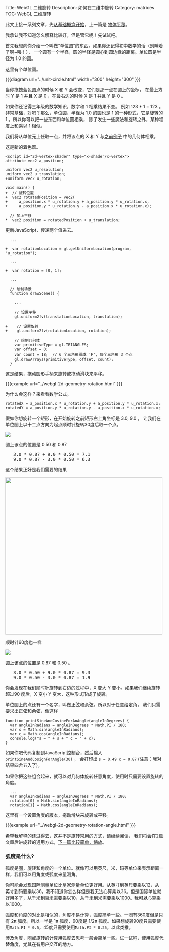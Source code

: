 Title: WebGL 二维旋转
Description: 如何在二维中旋转
Category: matrices
TOC: WebGL 二维旋转


此文上接一系列文章，先[从基础概念开始](webgl-fundamentals.html)，上一篇是
[物体平移](webgl-2d-translation.html)。

我承认我不知道怎么解释比较好，但是管它呢！先试试吧。

首先我想向你介绍一个叫做“单位圆”的东西。如果你还记得初中数学的话（别睡着了啊~喂！），
一个圆有一个半径，圆的半径是圆心到圆边缘的距离。单位圆是半径为 1.0 的圆。

这里有个单位圆。

{{{diagram url="../unit-circle.html" width="300" height="300" }}}

当你拖拽蓝色圆点的时候 X 和 Y 会改变，它们是那一点在圆上的坐标，
在最上方时 Y 是 1 并且 X 是 0 ，在最右边的时候 X 是 1 并且 Y 是 0 。

如果你还记得三年级的数学知识，数字和 1 相乘结果不变。
例如 123 * 1 = 123 。非常基础，对吧？那么，单位圆，半径为 1.0 
的圆也是 1 的一种形式，它是旋转的 1 。所以你可以把一些东西和单位圆相乘，
除了发生一些魔法和旋转之外，某种程度上和乘以 1 相似。

我们将从单位元上任取一点，并将该点的 X 和 Y 与[之前例子](webgl-2d-translation.html)
中的几何体相乘。

这是新的着色器。

    <script id="2d-vertex-shader" type="x-shader/x-vertex">
    attribute vec2 a_position;

    uniform vec2 u_resolution;
    uniform vec2 u_translation;
    +uniform vec2 u_rotation;

    void main() {
    +  // 旋转位置
    +  vec2 rotatedPosition = vec2(
    +     a_position.x * u_rotation.y + a_position.y * u_rotation.x,
    +     a_position.y * u_rotation.y - a_position.x * u_rotation.x);

      // 加上平移
    *  vec2 position = rotatedPosition + u_translation;

更新JavaScript，传递两个值进去。

      ...

    +  var rotationLocation = gl.getUniformLocation(program, "u_rotation");

      ...

    +  var rotation = [0, 1];

      ...

      // 绘制场景
      function drawScene() {

        ...

        // 设置平移
        gl.uniform2fv(translationLocation, translation);

    +    // 设置旋转
    +    gl.uniform2fv(rotationLocation, rotation);

        // 绘制几何体
        var primitiveType = gl.TRIANGLES;
        var offset = 0;
        var count = 18;  // 6 个三角形组成 'F', 每个三角形 3 个点
        gl.drawArrays(primitiveType, offset, count);
      }

这是结果，拖动圆形手柄来旋转或拖动滑块来平移。

{{{example url="../webgl-2d-geometry-rotation.html" }}}

为什么会这样？来看看数学公式。

    rotatedX = a_position.x * u_rotation.y + a_position.y * u_rotation.x;
    rotatedY = a_position.y * u_rotation.y - a_position.x * u_rotation.x;

假如你想旋转一个矩形，在开始旋转之前矩形右上角坐标是 3.0, 9.0 ，
让我们在单位圆上以十二点方向为起点顺时针旋转30度后取一个点。

<img src="../resources/rotate-30.png" class="webgl_center" />

圆上该点的位置是 0.50 和 0.87

<pre class="webgl_center">
   3.0 * 0.87 + 9.0 * 0.50 = 7.1
   9.0 * 0.87 - 3.0 * 0.50 = 6.3
</pre>

这个结果正好是我们需要的结果

<img src="../resources/rotation-drawing.svg" width="500" class="webgl_center"/>

顺时针60度也一样

<img src="../resources/rotate-60.png" class="webgl_center" />

圆上该点的位置是 0.87 和 0.50 。

<pre class="webgl_center">
   3.0 * 0.50 + 9.0 * 0.87 = 9.3
   9.0 * 0.50 - 3.0 * 0.87 = 1.9
</pre>

你会发现在我们顺时针旋转到右边的过程中，X 变大 Y 变小。如果我们继续旋转超过90
度后，X 变小 Y 变大，这种形式形成了旋转。

单位圆上的点还有一个名字，叫做正弦和余弦。所以对于任意给定角，
我们只需要求出正弦和余弦，像这样

    function printSineAndCosineForAnAngle(angleInDegrees) {
      var angleInRadians = angleInDegrees * Math.PI / 180;
      var s = Math.sin(angleInRadians);
      var c = Math.cos(angleInRadians);
      console.log("s = " + s + " c = " + c);
    }

如果你吧代码复制到JavaScript控制台，然后输入 `printSineAndCosignForAngle(30)` ，
会打印出 `s = 0.49 c = 0.87` (注意：我对结果四舍五入了)。

如果你把这些组合起来，就可以对几何体旋转任意角度，使用时只需要设置旋转的角度。

      ...
      var angleInRadians = angleInDegrees * Math.PI / 180;
      rotation[0] = Math.sin(angleInRadians);
      rotation[1] = Math.cos(angleInRadians);

这里有一个设置角度的版本，拖动滑块来旋转或平移。

{{{example url="../webgl-2d-geometry-rotation-angle.html" }}}

希望我解释的还过得去，这并不是旋转常用的方式，请继续阅读，
我们将会在2篇文章后讲旋转的通用方式，[下一篇比较简单，缩放](webgl-2d-scale.html)。

<div class="webgl_bottombar"><h3>弧度是什么?</h3>
<p>
弧度是圈，旋转和角度的一个单位。就像可以用英尺，米，码等单位来表示距离一样，我们可以用角度或弧度来量测角。
</p>
<p>
你可能会发现国际测量单位比皇家测量单位更好用。从英寸到英尺要乘以12，从英寸到码要乘以36，我不知道你怎么样但是我无法心算乘以36。但是国际单位就好用多了，从千米到百米需要乘以10，从千米到米需要乘以1000。我<strong>可以</strong>心算乘以1000。
</p>
<p>
弧度和角度的对比是相似的，角度不易计算，弧度简单一些。一圈有360度但是只有 2π 弧度。所以一半是 1π 弧度，90度是 1/2π 弧度。如果想旋转90度只需要使用<code>Math.PI * 0.5</code>，45度只需要使用<code>Math.PI * 0.25</code>，以此类推。
</p>
<p>
涉及角度，圈或旋转的计算用弧度去思考一般会简单一些。试一试吧，使用弧度代替角度，尤其在有用户交互的地方。
</p>
</div>


